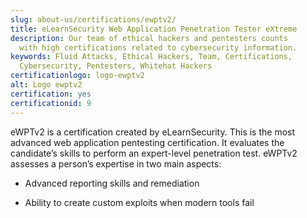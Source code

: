 ```yaml
---
slug: about-us/certifications/ewptv2/
title: eLearnSecurity Web Application Penetration Tester eXtreme
description: Our team of ethical hackers and pentesters counts
  with high certifications related to cybersecurity information.
keywords: Fluid Attacks, Ethical Hackers, Team, Certifications,
  Cybersecurity, Pentesters, Whitehat Hackers
certificationlogo: logo-ewptv2
alt: Logo ewptv2
certification: yes
certificationid: 9
---
```


eWPTv2 is a certification created by eLearnSecurity. This is the most
advanced web application pentesting certification. It evaluates the
candidate’s skills to perform an expert-level penetration test. eWPTv2
assesses a person’s expertise in two main aspects:

- Advanced reporting skills and remediation

- Ability to create custom exploits when modern tools fail
